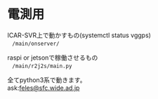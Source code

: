 # 電測用


ICAR-SVR上で動かすもの(systemctl status vggps)  
 ` ` `
/main/onserver/
 ` ` `

raspi or jetsonで稼働させるもの  
 ` ` `
/main/r2j2s/main.py
 ` ` `

 全てpython3系で動きます。  
 ask:feles@sfc.wide.ad.jp